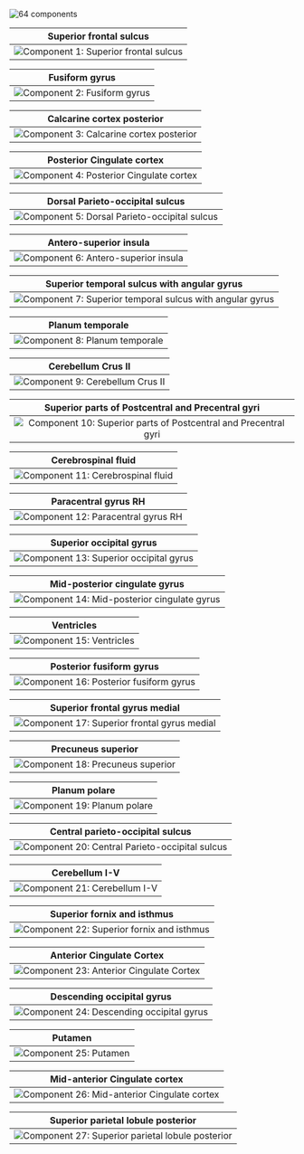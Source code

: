 ![64 components](imgs/display_maps/64.jpg "64 components")

| Superior frontal sulcus |
|:---:|
| ![Component 1: Superior frontal sulcus](64/final/0.jpg "Component 1: Superior frontal sulcus") |
  
| Fusiform gyrus |
|:---:|
| ![Component 2: Fusiform gyrus](64/final/1.jpg "Component 2: Fusiform gyrus") |

| Calcarine cortex posterior |
|:---:|
| ![Component 3: Calcarine cortex posterior](64/final/2.jpg "Component 3: Calcarine cortex posterior") |

| Posterior Cingulate cortex |
|:---:|
| ![Component 4: Posterior Cingulate cortex](64/final/3.jpg "Component 4: Posterior Cingulate cortex") |

| Dorsal Parieto-occipital sulcus |
|:---:|
| ![Component 5: Dorsal Parieto-occipital sulcus](64/final/4.jpg "Component 5: Dorsal Parieto-occipital sulcus") |

| Antero-superior insula |
|:---:|
| ![Component 6: Antero-superior insula](64/final/5.jpg "Component 6: Antero-superior insula") |

| Superior temporal sulcus with angular gyrus |
|:---:|
| ![Component 7: Superior temporal sulcus with angular gyrus](64/final/6.jpg "Component 7: Superior temporal sulcus with angular gyrus") |

| Planum temporale |
|:---:|
| ![Component 8: Planum temporale](64/final/7.jpg "Component 8: Planum temporale") |

| Cerebellum Crus II |
|:---:|
| ![Component 9: Cerebellum Crus II](64/final/8.jpg "Component 9: Cerebellum Crus II") |

| Superior parts of Postcentral and Precentral gyri |
|:---:|
| ![Component 10: Superior parts of Postcentral and Precentral gyri](64/final/9.jpg "Component 10: Superior parts of Postcentral and Precentral gyri") |

| Cerebrospinal fluid |
|:---:|
| ![Component 11: Cerebrospinal fluid](64/final/10.jpg "Component 11: Cerebrospinal fluid") |

| Paracentral gyrus RH | 
|:---:|
| ![Component 12: Paracentral gyrus RH](64/final/11.jpg "Component 12: Paracentral gyrus RH") |

| Superior occipital gyrus |
|:---:|
| ![Component 13: Superior occipital gyrus](64/final/12.jpg "Component 13: Superior occipital gyrus") |

| Mid-posterior cingulate gyrus |
|:---:|
| ![Component 14: Mid-posterior cingulate gyrus](64/final/13.jpg "Mid-posterior cingulate gyrus") |

| Ventricles |
|:---:|
| ![Component 15: Ventricles](64/final/14.jpg "Ventricles") |

| Posterior fusiform gyrus |
|:---:|
| ![Component 16: Posterior fusiform gyrus](64/final/15.jpg "Posterior fusiform gyrus") |

| Superior frontal gyrus medial |
|:---:|
| ![Component 17: Superior frontal gyrus medial](64/final/16.jpg "Superior frontal gyrus medial") |

| Precuneus superior |
|:---:|
| ![Component 18: Precuneus superior](64/final/17.jpg "Precuneus superior") |

| Planum polare |
|:---:|
| ![Component 19: Planum polare](64/final/18.jpg "Planum polare") |

| Central parieto-occipital sulcus |
|:---:|
| ![Component 20: Central Parieto-occipital sulcus](64/final/19.jpg "Central Parieto-occipital sulcus") |

| Cerebellum I-V |
|:---:|
| ![Component 21: Cerebellum I-V](64/final/20.jpg "Cerebellum I-V") |

| Superior fornix and isthmus |
|:---:|
| ![Component 22: Superior fornix and isthmus](64/final/21.jpg "Superior fornix and isthmus") |

| Anterior Cingulate Cortex |
|:---:|
| ![Component 23: Anterior Cingulate Cortex](64/final/22.jpg "Anterior Cingulate Cortex") |

| Descending occipital gyrus |
|:---:|
| ![Component 24: Descending occipital gyrus](64/final/23.jpg "Descending occipital gyrus") |

| Putamen |
|:---:|
| ![Component 25: Putamen](64/final/24.jpg "Putamen") |

| Mid-anterior Cingulate cortex |
|:---:|
| ![Component 26: Mid-anterior Cingulate cortex](64/final/25.jpg "Mid-anterior Cingulate cortex") |

| Superior parietal lobule posterior |
|:---:|
| ![Component 27: Superior parietal lobule posterior](64/final/26.jpg "Superior parietal lobule posterior") |
